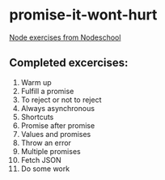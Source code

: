 # promise-it-wont-hurt
[Node exercises from Nodeschool](https://nodeschool.io/)

## Completed excercises:
1. Warm up
2. Fulfill a promise
3. To reject or not to reject 
4. Always asynchronous
5. Shortcuts
6. Promise after promise
7. Values and promises
8. Throw an error 
9. Multiple promises
10. Fetch JSON
11. Do some work
